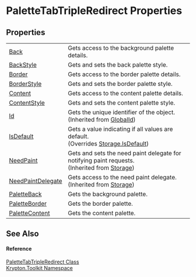 # PaletteTabTripleRedirect Properties




## Properties
<table>
<tr>
<td><a href="500b8fa7-ef83-7da9-ed7f-f87822bfab94.md">Back</a></td>
<td>Gets access to the background palette details.</td></tr>
<tr>
<td><a href="a03da9fe-02a9-a6d2-627f-4a35d9c20558.md">BackStyle</a></td>
<td>Gets and sets the back palette style.</td></tr>
<tr>
<td><a href="2d9da54f-2bac-3741-8766-35d296f722b9.md">Border</a></td>
<td>Gets access to the border palette details.</td></tr>
<tr>
<td><a href="98f801a4-fa25-68bf-6cba-e8033ed2f617.md">BorderStyle</a></td>
<td>Gets and sets the border palette style.</td></tr>
<tr>
<td><a href="9974b469-b2b3-3d9e-24e9-f3054ee1c5f0.md">Content</a></td>
<td>Gets access to the content palette details.</td></tr>
<tr>
<td><a href="a14f2284-1ae9-023e-61eb-6cdfe9188c87.md">ContentStyle</a></td>
<td>Gets and sets the content palette style.</td></tr>
<tr>
<td><a href="71a6846f-bfb6-fb58-b361-6b43ae0583a8.md">Id</a></td>
<td>Gets the unique identifier of the object.<br />(Inherited from <a href="9ef2ca3a-e03e-8927-105a-2f9a6fbdf849.md">GlobalId</a>)</td></tr>
<tr>
<td><a href="21470435-e33f-ddfc-627a-9b044a64f363.md">IsDefault</a></td>
<td>Gets a value indicating if all values are default.<br />(Overrides <a href="bbc0e831-9474-3bce-65dc-0625d793d8c1.md">Storage.IsDefault</a>)</td></tr>
<tr>
<td><a href="097a0f47-e60c-4bf7-802c-8391c6d8feff.md">NeedPaint</a></td>
<td>Gets and sets the need paint delegate for notifying paint requests.<br />(Inherited from <a href="8406cf55-79a3-e579-4094-be084e489431.md">Storage</a>)</td></tr>
<tr>
<td><a href="879ca7f2-32c5-8581-44f2-c7aee6491db2.md">NeedPaintDelegate</a></td>
<td>Gets access to the need paint delegate.<br />(Inherited from <a href="8406cf55-79a3-e579-4094-be084e489431.md">Storage</a>)</td></tr>
<tr>
<td><a href="bd4528c6-f7c5-300b-3a9a-5fb3a709e144.md">PaletteBack</a></td>
<td>Gets the background palette.</td></tr>
<tr>
<td><a href="20293097-59af-72bf-d58f-651056a7cf55.md">PaletteBorder</a></td>
<td>Gets the border palette.</td></tr>
<tr>
<td><a href="9a7c3a3c-1c92-46c5-c147-680f8076aaa6.md">PaletteContent</a></td>
<td>Gets the content palette.</td></tr>
</table>

## See Also


#### Reference
<a href="930fabab-9c29-2cd3-55d0-c675dd1ce9b5.md">PaletteTabTripleRedirect Class</a>  
<a href="79d2eac2-21f4-54ff-7552-b20c33c30600.md">Krypton.Toolkit Namespace</a>  
